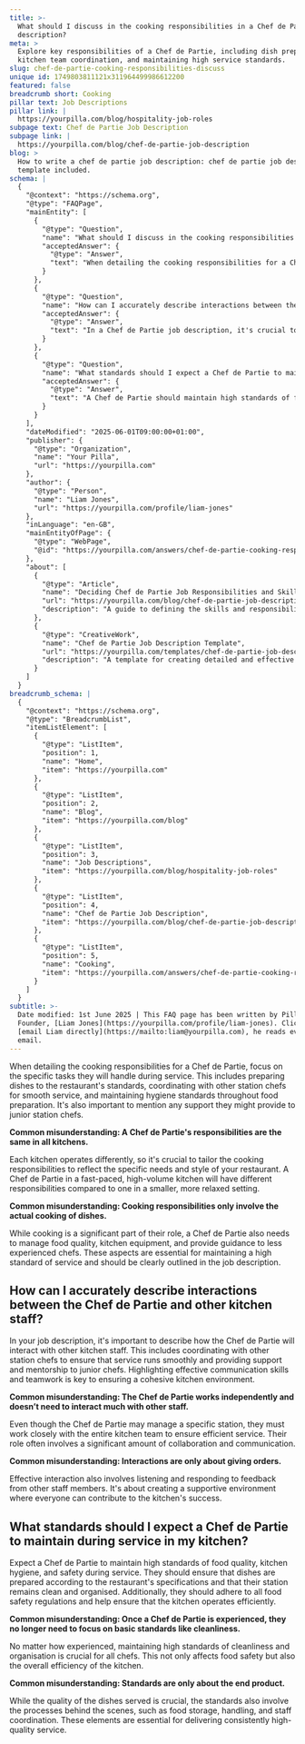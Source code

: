 ```yaml
---
title: >-
  What should I discuss in the cooking responsibilities in a Chef de Partie job
  description?
meta: >
  Explore key responsibilities of a Chef de Partie, including dish preparation,
  kitchen team coordination, and maintaining high service standards.
slug: chef-de-partie-cooking-responsibilities-discuss
unique id: 1749803811121x311964499986612200
featured: false
breadcrumb short: Cooking
pillar text: Job Descriptions
pillar link: |
  https://yourpilla.com/blog/hospitality-job-roles
subpage text: Chef de Partie Job Description
subpage link: |
  https://yourpilla.com/blog/chef-de-partie-job-description
blog: >
  How to write a chef de partie job description: chef de partie job description
  template included.
schema: |
  {
    "@context": "https://schema.org",
    "@type": "FAQPage",
    "mainEntity": [
      {
        "@type": "Question",
        "name": "What should I discuss in the cooking responsibilities in a Chef de Partie job description?",
        "acceptedAnswer": {
          "@type": "Answer",
          "text": "When detailing the cooking responsibilities for a Chef de Partie, focus on the specific tasks they will handle during service. Key areas to include are preparing dishes to the restaurant's standards, coordinating with other station chefs for smooth service, managing food quality, overseeing kitchen equipment, and maintaining hygiene throughout food preparation. Support to junior station chefs and adapting to the unique needs and style of the restaurant are also vital aspects."
        }
      },
      {
        "@type": "Question",
        "name": "How can I accurately describe interactions between the Chef de Partie and other kitchen staff?",
        "acceptedAnswer": {
          "@type": "Answer",
          "text": "In a Chef de Partie job description, it's crucial to describe their interactions with other kitchen staff as collaborative. The Chef de Partie should coordinate with other station chefs to ensure smooth service and provide support and mentorship to junior chefs. Emphasize the importance of effective communication skills and teamwork to foster a cohesive kitchen environment."
        }
      },
      {
        "@type": "Question",
        "name": "What standards should I expect a Chef de Partie to maintain during service in my kitchen?",
        "acceptedAnswer": {
          "@type": "Answer",
          "text": "A Chef de Partie should maintain high standards of food quality, kitchen hygiene, and safety during service. Expectations include preparing dishes according to the restaurant's specifications, keeping their station clean and organised, adhering to all food safety regulations, and contributing to the kitchen's overall efficiency."
        }
      }
    ],
    "dateModified": "2025-06-01T09:00:00+01:00",
    "publisher": {
      "@type": "Organization",
      "name": "Your Pilla",
      "url": "https://yourpilla.com"
    },
    "author": {
      "@type": "Person",
      "name": "Liam Jones",
      "url": "https://yourpilla.com/profile/liam-jones"
    },
    "inLanguage": "en-GB",
    "mainEntityOfPage": {
      "@type": "WebPage",
      "@id": "https://yourpilla.com/answers/chef-de-partie-cooking-responsibilities-discuss"
    },
    "about": [
      {
        "@type": "Article",
        "name": "Deciding Chef de Partie Job Responsibilities and Skills",
        "url": "https://yourpilla.com/blog/chef-de-partie-job-description",
        "description": "A guide to defining the skills and responsibilities necessary for a Chef de Partie in your kitchen."
      },
      {
        "@type": "CreativeWork",
        "name": "Chef de Partie Job Description Template",
        "url": "https://yourpilla.com/templates/chef-de-partie-job-description",
        "description": "A template for creating detailed and effective job descriptions for the role of Chef de Partie."
      }
    ]
  }
breadcrumb_schema: |
  {
    "@context": "https://schema.org",
    "@type": "BreadcrumbList",
    "itemListElement": [
      {
        "@type": "ListItem",
        "position": 1,
        "name": "Home",
        "item": "https://yourpilla.com"
      },
      {
        "@type": "ListItem",
        "position": 2,
        "name": "Blog",
        "item": "https://yourpilla.com/blog"
      },
      {
        "@type": "ListItem",
        "position": 3,
        "name": "Job Descriptions",
        "item": "https://yourpilla.com/blog/hospitality-job-roles"
      },
      {
        "@type": "ListItem",
        "position": 4,
        "name": "Chef de Partie Job Description",
        "item": "https://yourpilla.com/blog/chef-de-partie-job-description"
      },
      {
        "@type": "ListItem",
        "position": 5,
        "name": "Cooking",
        "item": "https://yourpilla.com/answers/chef-de-partie-cooking-responsibilities-discuss"
      }
    ]
  }
subtitle: >-
  Date modified: 1st June 2025 | This FAQ page has been written by Pilla
  Founder, [Liam Jones](https://yourpilla.com/profile/liam-jones). Click to
  [email Liam directly](https://mailto:liam@yourpilla.com), he reads every
  email.
---
```

When detailing the cooking responsibilities for a Chef de Partie, focus on the specific tasks they will handle during service. This includes preparing dishes to the restaurant's standards, coordinating with other station chefs for smooth service, and maintaining hygiene standards throughout food preparation. It's also important to mention any support they might provide to junior station chefs.

**Common misunderstanding: A Chef de Partie's responsibilities are the same in all kitchens.**

Each kitchen operates differently, so it's crucial to tailor the cooking responsibilities to reflect the specific needs and style of your restaurant. A Chef de Partie in a fast-paced, high-volume kitchen will have different responsibilities compared to one in a smaller, more relaxed setting.

**Common misunderstanding: Cooking responsibilities only involve the actual cooking of dishes.**

While cooking is a significant part of their role, a Chef de Partie also needs to manage food quality, kitchen equipment, and provide guidance to less experienced chefs. These aspects are essential for maintaining a high standard of service and should be clearly outlined in the job description.

## How can I accurately describe interactions between the Chef de Partie and other kitchen staff?

In your job description, it's important to describe how the Chef de Partie will interact with other kitchen staff. This includes coordinating with other station chefs to ensure that service runs smoothly and providing support and mentorship to junior chefs. Highlighting effective communication skills and teamwork is key to ensuring a cohesive kitchen environment.

**Common misunderstanding: The Chef de Partie works independently and doesn’t need to interact much with other staff.**

Even though the Chef de Partie may manage a specific station, they must work closely with the entire kitchen team to ensure efficient service. Their role often involves a significant amount of collaboration and communication.

**Common misunderstanding: Interactions are only about giving orders.**

Effective interaction also involves listening and responding to feedback from other staff members. It's about creating a supportive environment where everyone can contribute to the kitchen's success.

## What standards should I expect a Chef de Partie to maintain during service in my kitchen?

Expect a Chef de Partie to maintain high standards of food quality, kitchen hygiene, and safety during service. They should ensure that dishes are prepared according to the restaurant's specifications and that their station remains clean and organised. Additionally, they should adhere to all food safety regulations and help ensure that the kitchen operates efficiently.

**Common misunderstanding: Once a Chef de Partie is experienced, they no longer need to focus on basic standards like cleanliness.**

No matter how experienced, maintaining high standards of cleanliness and organisation is crucial for all chefs. This not only affects food safety but also the overall efficiency of the kitchen.

**Common misunderstanding: Standards are only about the end product.**

While the quality of the dishes served is crucial, the standards also involve the processes behind the scenes, such as food storage, handling, and staff coordination. These elements are essential for delivering consistently high-quality service.
